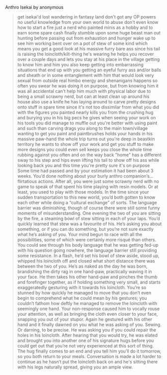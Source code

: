 Anthro Isekai by anonymous

>get isekai'd
>lost wandering in fantasy land
>don't got any OP powers
>no useful knowledge from your own world to abuse
>don't even know how to start a fire
>just a nerd who painted minis as a hobby and to earn some spare cash
>finally stumble upon some huge beast man out hunting before passing out from exhaustion and hunger
>wake up to see him working bent over on a pot of stew of some kind
>which means you get a good look at his massive furry bare ass since his tail is raising the loincloth/kilt-thing he's wearing
>he helps you recover over a couple days and lets you stay at his place in the village
>getting to know him and him you
>also keep getting into embarrassing situations that end up with you getting an eyeful furry ass and/or balls and sheath
>or in some entanglement with him that would look very sexual from outside
>real himbo energy and shenanigans
>happens so often you swear he was doing it on purpose, but from knowing him it was all accidental
>can't help him much with physical labor due to being a small scrawny nerd, but can at least clean up around his house
>also use a knife he has laying around to carve pretty designs onto stuff in spare time since it's not too dissimilar from what you did with the figures you painted
>nearly kills you from the crushing hug and burying you in his big pecs he gives when seeing your work on his tools you did
>manage to muffle out you're better with using paint and such than carving
>drags you along to the main town/village wanting to get you paint and paintbrushes
>holds your hands in his massive paw-hand the whole trip
>turns out you're deep in beastkin territory
>he wants to show off your work and get you stuff to make more designs you could even sell
>keeps you close the whole time rubbing against you often
>and on the way back "home" has a different sway to his step and hips
>even lifting his tail to show off his ass while looking back you
>and this time you're pretty sure it's on purpose
>Some time had passed and by your estimation it had been about 3 weeks.
>You’d done nothing about your burly anthro companion’s… flirtatious actions. After all, you were just some scrawny nerd with no game to speak of that spent his time playing with resin models. Or at least, you used to play with those models.
>In the time since your sudden transportation to this new world, you’d both gotten to know each other while doing a “cultural exchange” of sorts. The language barrier was diminishing, though of course there were still some funny moments of misunderstanding.
>One evening the two of you are sitting by the fire, a steaming bowl of stew sitting in each of your laps. You’d quickly learned that stew was a favourite of his.
>He’s asking you about something, or if you can do something, but you’re not sure exactly what he’s asking of you.
>Your mind begun to race with all the possibilities, some of which were certainly more risqué than others. You could see through his body language that he was getting fed-up with his question going nowhere, the language barrier still providing some resistance.
>In a flash, he’d set his bowl of stew aside, stood up, whipped his loincloth off and closed what short distance there was between the two of you.
>He’s as naked as the day he was born, brandishing the dirty rag in one hand-paw, practically waving it in your face. He then takes his other hand-paw and pinches the thumb and forefinger together, as if holding something very small, and starts exaggeratedly gesturing with it towards his loincloth.
>You’re so stunned by how quickly he managed to move that you don’t even begin to comprehend what he could mean by his gestures; you couldn’t fathom how deftly he managed to remove the loincloth with seemingly one hand.
>Your non-response caused him to vocally rouse your attention, as well as bringing the cloth even closer to your face, snapping you out of your stupor. Again he gestured with his other hand and it finally dawned on you what he was asking of you.
>Sewing. Or darning, to be precise. He was asking you if you could repair the holes in his loincloth.
>After hearing that you would try, he was elated and brought you into another one of his signature hugs before you could get out that you’re not very experienced at this sort of thing.
>The hug finally comes to an end and you tell him you’ll do it tomorrow, so you both return to your meals.
>Conversation is made a lot harder to continue as he hasn’t put the loincloth back on and he's sitting there with his legs naturally spread, giving you an ample view.
